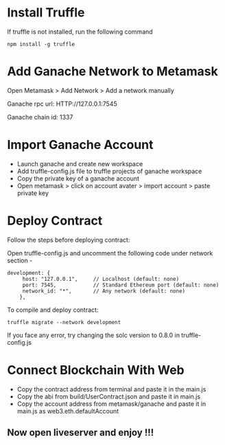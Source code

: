 # Install Truffle
If truffle is not installed, run the following command 
```
npm install -g truffle
```
# Add Ganache Network to Metamask
Open Metamask > Add Network > Add a network manually

Ganache rpc url: HTTP://127.0.0.1:7545 

Ganache chain id: 1337

# Import Ganache Account

* Launch ganache and create new workspace
* Add truffle-config.js file to truffle projects of ganache workspace
* Copy the private key of a ganache account
* Open metamask > click on account avater > import account > paste private key

# Deploy Contract

Follow the steps before deploying contract:

Open truffle-config.js and uncomment the following code under network section -
```
development: {
     host: "127.0.0.1",     // Localhost (default: none)
     port: 7545,            // Standard Ethereum port (default: none)
     network_id: "*",       // Any network (default: none)
    },
```
To compile and deploy contract:
```
truffle migrate --network development
```

If you face any error, try changing the solc version to 0.8.0 in truffle-config.js

# Connect Blockchain With Web
* Copy the contract address from terminal and paste it in the main.js
* Copy the abi from build/UserContract.json and paste it in main.js
* Copy the account address from metamask/ganache and paste it in main.js as web3.eth.defaultAccount

## Now open liveserver and enjoy !!!